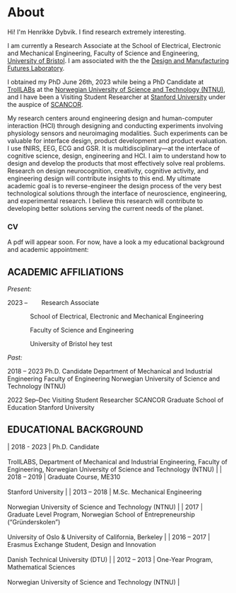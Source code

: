 # About

Hi! I'm Henrikke Dybvik. I find research extremely interesting. 

I am currently a Research Associate at the School of Electrical, Electronic and Mechanical Engineering, Faculty of Science and Engineering, [University of Bristol](https://www.bristol.ac.uk/). I am associated with the the [Design and Manufacturing Futures Laboratory](https://dmf-lab.co.uk/).


I obtained my PhD June 26th, 2023 while being a PhD Candidate at [TrollLABs](https://www.ntnu.edu/mtp/trolllabs) at the [Norwegian University of Science and Technology (NTNU)](https://www.ntnu.edu/), and I have been a Visiting Student Researcher at [Stanford University](https://www.stanford.edu/) under the auspice of [SCANCOR](https://scancor.org/). 

My research centers around engineering design and human-computer interaction (HCI) through designing and conducting experiments involving physiology sensors and neuroimaging modalities. Such experiments can be valuable for interface design, product development and product evaluation. I use fNIRS, EEG, ECG and GSR. It is multidisciplinary—at the interface of cognitive science, design, engineering and HCI. I aim to understand how to design and develop the products that most effectively solve real problems. Research on design neurocognition, creativity, cognitive activity, and engineering design will contribute insights to this end. My ultimate academic goal is to reverse-engineer the design process of the very best technological solutions through the interface of neuroscience, engineering, and experimental research. I believe this research will contribute to developing better solutions serving the current needs of the planet. 

### CV
A pdf will appear soon. For now, have a look a my educational background and academic appointment:

## ACADEMIC AFFILIATIONS 

*Present:*

2023 – 		&nbsp;&nbsp;&nbsp;&nbsp;&nbsp;&nbsp; Research Associate

&nbsp;&nbsp;&nbsp;&nbsp;&nbsp;&nbsp;&nbsp;&nbsp;&nbsp;&nbsp;&nbsp;&nbsp; School of Electrical, Electronic and Mechanical Engineering

&nbsp;&nbsp;&nbsp;&nbsp;&nbsp;&nbsp;&nbsp;&nbsp;&nbsp;&nbsp;&nbsp;&nbsp; Faculty of Science and Engineering

&nbsp;&nbsp;&nbsp;&nbsp;&nbsp;&nbsp;&nbsp;&nbsp;&nbsp;&nbsp;&nbsp;&nbsp; University of Bristol hey test

*Past:*

2018 – 2023	Ph.D. Candidate
		Department of Mechanical and Industrial Engineering
		Faculty of Engineering
		Norwegian University of Science and Technology (NTNU)


2022 Sep–Dec	Visiting Student Researcher
		SCANCOR
		Graduate School of Education
		Stanford University


## EDUCATIONAL BACKGROUND

| 2018 - 2023 |	Ph.D. Candidate <br><br> TrollLABS, Department of Mechanical and Industrial Engineering, Faculty of Engineering, Norwegian University of Science and Technology (NTNU) |
| 2018 – 2019 | Graduate Course, ME310 <br><br>	Stanford University | 
| 2013 – 2018 | M.Sc. Mechanical Engineering <br><br> Norwegian University of Science and Technology (NTNU) |
| 2017        | Graduate Level Program, Norwegian School of Entrepreneurship (“Gründerskolen”) <br><br>	University of Oslo & University of California, Berkeley |
| 2016 – 2017 | Erasmus Exchange Student, Design and Innovation <br><br> Danish Technical University (DTU) |
| 2012 – 2013 | One-Year Program, Mathematical Sciences <br><br> Norwegian University of Science and Technology (NTNU) |








